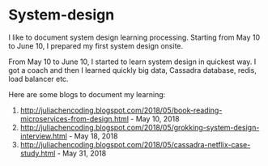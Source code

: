 # System-design
I like to document system design learning processing. Starting from May 10 to June 10, I prepared my first system design onsite. 

From May 10 to June 10, I started to learn system design in quickest way. I got a coach and then I learned quickly big data, Cassadra database, redis, load balancer etc. 

Here are some blogs to document my learning:

1. http://juliachencoding.blogspot.com/2018/05/book-reading-microservices-from-design.html  - May 10, 2018
2. http://juliachencoding.blogspot.com/2018/05/grokking-system-design-interview.html        - May 18, 2018
3. http://juliachencoding.blogspot.com/2018/05/cassadra-netflix-case-study.html             - May 31, 2018
